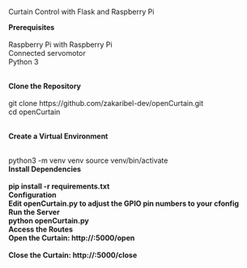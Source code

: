 Curtain Control with Flask and Raspberry Pi

<b>Prerequisites</b> <br> <br>
Raspberry Pi with Raspberry Pi <br>
Connected servomotor <br>
Python 3

<br>
<b>Clone the Repository</b> <br>
<br>
git clone https://github.com/zakaribel-dev/openCurtain.git <br>
cd openCurtain <br> <br>

<b>Create a Virtual Environment</b>

<br>
python3 -m venv venv
source venv/bin/activate

<br>
<b>Install Dependencies <b/> <br> <br>
pip install -r requirements.txt

<br>
<b>Configuration <b/> <br>
Edit openCurtain.py to adjust the GPIO pin numbers to your cfonfig

<br>
<b>Run the Server <b/> <br>
python openCurtain.py

<br>
<b>Access the Routes <b/> <br>
Open the Curtain: http://<RaspberryPiAddress>:5000/open <br><br>
Close the Curtain: http://<RaspberryPiAddress>:5000/close
